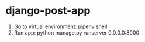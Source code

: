 # django-post-app

1. Go to virtual environment: pipenv shell 
2. Run app: python manage.py runserver 0.0.0.0:8000

